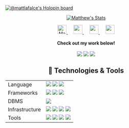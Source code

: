 
<!--
**MatthewLaFalce/MatthewLaFalce** is a ✨ _special_ ✨ repository because its `README.md` (this file) appears on your GitHub profile.

Here are some ideas to get you started:

- 🔭 I’m currently working on ...
- 🌱 I’m currently learning ...
- 👯 I’m looking to collaborate on ...
- 🤔 I’m looking for help with ...
- 💬 Ask me about ...
- 📫 How to reach me: ...
- 😄 Pronouns: ...
- ⚡ Fun fact: ...
-->
[![@mattlafalce's Holopin board](https://holopin.io/api/user/board?user=mattlafalce)](https://holopin.io/@mattlafalce)
<p align="center">
  <a href="https://github.com/MatthewLaFalce" class="rich-diff-level-one">
    <img src="https://github-readme-stats.vercel.app/api?username=MatthewLaFalce&count_private=true&show_icons=true&theme=graywhite&hide=stars,contribs" alt="Matthew's Stats" >
  </a>
</p>


<p align="center">
  <a href="https://dev.to/matthewlafalce">
    <img src="https://d2fltix0v2e0sb.cloudfront.net/dev-badge.svg" alt="Matthew LaFalce's DEV Profile" height="28px" width="28px">
  </a>
  &emsp;
  <a href="https://toolkit.mattlafalce.me">
    <img src="https://img.icons8.com/material/256/000000/toolbox--v1.png" width="28px"/>
  </a>
  &emsp;
  <a href="https://mattlafalce.me">
    <img src="https://img.icons8.com/material/256/000000/globe--v1.png" width="28px"/>
  </a>
  &emsp;
  <a href="https://linkedin.com/in/matthew-lafalce">
    <img src="https://img.icons8.com/ios-filled/256/000000/linkedin.svg" width="28px"/>
  </a>
  <br><br>
  <strong>Check out my work below!</strong>
  <br><br>
  <img src="https://badges.pufler.dev/repos/MatthewLaFalce?style=flat-square&color=black&logo=github">
  <img src="https://badges.pufler.dev/years/MatthewLaFalce?style=flat-square&color=black&logo=github">
  <img src="https://badges.pufler.dev/gists/MatthewLaFalce?style=flat-square&color=black&logo=github">
</p>


<h2 align="center"> 🔧 Technologies & Tools</h2>
<center>
  <table>
    <tr>
      <td>Language</td>
      <td>
        <img src="https://img.shields.io/badge/Ruby-informational?style=flat&logo=ruby&logoColor=white&color=000000">
        <img src="https://img.shields.io/badge/Shell-informational?style=flat&logo=gnu-bash&logoColor=white&color=000000">
        <img src="https://img.shields.io/badge/Java-informational?style=flat&logo=java&logoColor=white&color=000000">
      </td>
    </tr>
    <tr>
      <td>Frameworks</td>
      <td>
        <img src="https://img.shields.io/badge/AndroidSDK-informational?style=flat&logo=android&logoColor=white&color=000000">
        <img src="https://img.shields.io/badge/RubyOnRails-informational?style=flat&logo=ruby-on-rails&logoColor=white&color=000000">
        <img src="https://img.shields.io/badge/React-informational?style=flat&logo=react&logoColor=white&color=000000">
      </td>
    </tr>
    <tr>
      <td>DBMS</td>
      <td>
        <img src="https://img.shields.io/badge/PostgreSQL-informational?style=flat&logo=postgresql&logoColor=white&color=000000">
      </td>
    </tr>
    <tr>
      <td>Infrastructure</td>
      <td>
        <img src="https://img.shields.io/badge/Capistrano-informational?style=flat&logo=chef&logoColor=white&color=000000">
        <img src="https://img.shields.io/badge/Chef-informational?style=flat&logo=c&logoColor=white&color=000000">
        <img src="https://img.shields.io/badge/GithubActions-informational?style=flat&logo=github-actions&logoColor=white&color=000000">
        <img src="https://img.shields.io/badge/Jenkins-informational?style=flat&logo=jenkins&logoColor=white&color=000000">
      </td>
    </tr>
    <tr>
      <td>Tools</td>
      <td>
        <img src="https://img.shields.io/badge/AndroidStudio-informational?style=flat&logo=android-studio&logoColor=white&color=000000">
        <img src="https://img.shields.io/badge/Eclipse-informational?style=flat&logo=eclipse&logoColor=white&color=000000">
        <img src="https://img.shields.io/badge/Postman-informational?style=flat&logo=postman&logoColor=white&color=000000">
        <img src="https://img.shields.io/badge/Vim-informational?style=flat&logo=vim&logoColor=white&color=000000">
      </td>
    </tr>
  </table>
</center>
